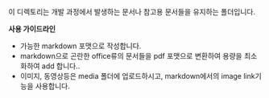 이 디렉토리는 개발 과정에서 발생하는 문서나 참고용 문서들을 유지하는 폴더입니다.

**사용 가이드라인**
* 가능한 markdown 포맷으로 작성합니다.
* markdown으로 곤란한 office류의 문서들을  pdf 포맷으로 변환하여 용량을 최소화하여 add 합니다..
* 이미지, 동영상등은 media 폴더에 업로드하시고, markdown에서의 image link기능을 사용합니다.

